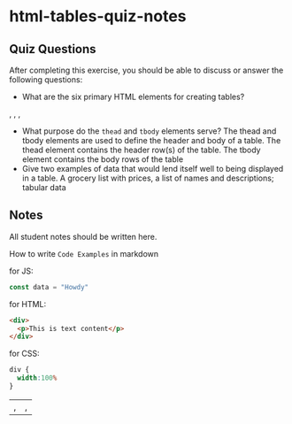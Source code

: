# html-tables-quiz-notes

## Quiz Questions

After completing this exercise, you should be able to discuss or answer the following questions:

- What are the six primary HTML elements for creating tables?
<table>, <tr>, <td>, <td>, <thead>, <tbody>

- What purpose do the `thead` and `tbody` elements serve?
The thead and tbody elements are used to define the header and body of a table. The thead element contains the header row(s) of the table. The tbody element contains the body rows of the table
- Give two examples of data that would lend itself well to being displayed in a table.
A grocery list with prices, a list of names and descriptions; tabular data

## Notes

All student notes should be written here.


How to write `Code Examples` in markdown

for JS:
```javascript
const data = "Howdy"
```

for HTML:
```html
<div>
  <p>This is text content</p>
</div>
```

for CSS:
```css
div {
  width:100%
}
```
